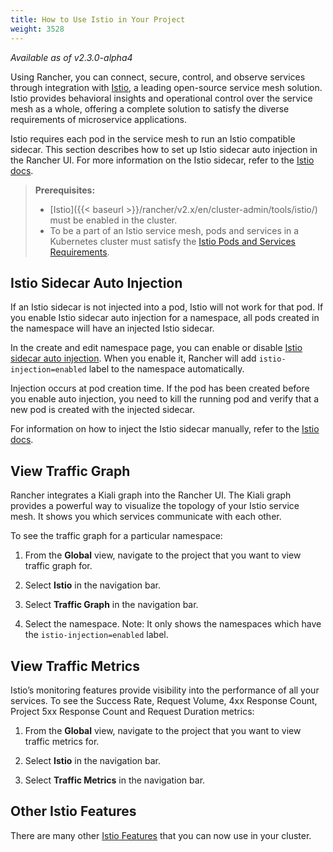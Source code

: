 ```yaml
---
title: How to Use Istio in Your Project
weight: 3528
---
```


_Available as of v2.3.0-alpha4_

Using Rancher, you can connect, secure, control, and observe services through integration with [Istio](https://istio.io/), a leading open-source service mesh solution. Istio provides behavioral insights and operational control over the service mesh as a whole, offering a complete solution to satisfy the diverse requirements of microservice applications.

Istio requires each pod in the service mesh to run an Istio compatible sidecar. This section describes how to set up Istio sidecar auto injection in the Rancher UI. For more information on the Istio sidecar, refer to the [Istio docs](https://istio.io/docs/setup/kubernetes/additional-setup/sidecar-injection/).

>**Prerequisites:**
>
>- [Istio]({{< baseurl >}}/rancher/v2.x/en/cluster-admin/tools/istio/) must be enabled in the cluster.
>- To be a part of an Istio service mesh, pods and services in a Kubernetes cluster must satisfy the [Istio Pods and Services Requirements](https://istio.io/docs/setup/kubernetes/prepare/requirements/).

## Istio Sidecar Auto Injection

If an Istio sidecar is not injected into a pod, Istio will not work for that pod. If you enable Istio sidecar auto injection for a namespace, all pods created in the namespace will have an injected Istio sidecar.

In the create and edit namespace page, you can enable or disable [Istio sidecar auto injection](https://istio.io/blog/2019/data-plane-setup/#automatic-injection). When you enable it, Rancher will add `istio-injection=enabled` label to the namespace automatically.

Injection occurs at pod creation time. If the pod has been created before you enable auto injection, you need to kill the running pod and verify that a new pod is created with the injected sidecar. 

For information on how to inject the Istio sidecar manually, refer to the [Istio docs](https://istio.io/docs/setup/kubernetes/additional-setup/sidecar-injection/).

## View Traffic Graph

Rancher integrates a Kiali graph into the Rancher UI. The Kiali graph provides a powerful way to visualize the topology of your Istio service mesh. It shows you which services communicate with each other.

To see the traffic graph for a particular namespace:

1. From the **Global** view, navigate to the project that you want to view traffic graph for.

1. Select **Istio** in the navigation bar.

1. Select **Traffic Graph** in the navigation bar.

1. Select the namespace. Note: It only shows the namespaces which have the `istio-injection=enabled` label.

## View Traffic Metrics

Istio’s monitoring features provide visibility into the performance of all your services. To see the Success Rate, Request Volume, 4xx Response Count, Project 5xx Response Count and Request Duration metrics:

1. From the **Global** view, navigate to the project that you want to view traffic metrics for.

1. Select **Istio** in the navigation bar.

1. Select **Traffic Metrics** in the navigation bar.


## Other Istio Features

There are many other [Istio Features](https://istio.io/docs/concepts/what-is-istio/#core-features)
that you can now use in your cluster.
